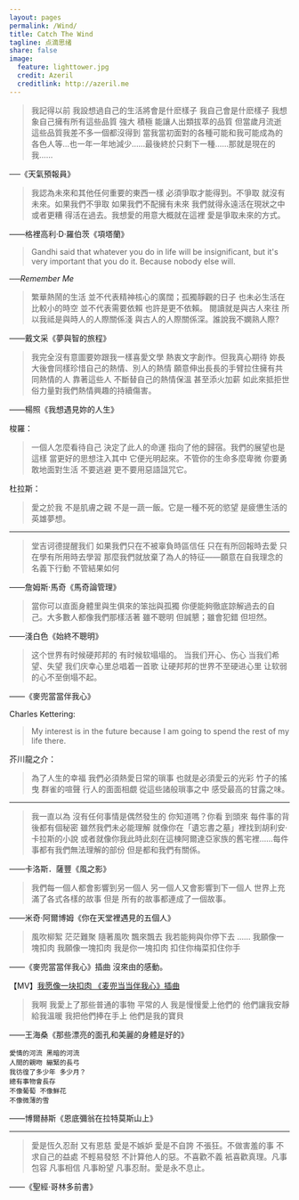 ```yaml
---
layout: pages  
permalink: /Wind/  
title: Catch The Wind  
tagline: 点滴思绪  
share: false  
image:  
  feature: lighttower.jpg   
  credit: Azeril  
  creditlink: http://azeril.me  
---
```


> 我記得以前 我設想過自己的生活將會是什麽樣子 我自己會是什麽樣子 我想象自己擁有所有這些品質 強大 積極 能讓人出類拔萃的品質 但當歲月流逝 這些品質我差不多一個都沒得到 當我當初面對的各種可能和我可能成為的各色人等…也一年一年地減少……最後終於只剩下一種……那就是現在的我……

──《天氣預報員》  

> 我認為未來和其他任何重要的東西一樣 必須爭取才能得到。不爭取 就沒有未來。如果我們不爭取 如果我們不配擁有未來 我們就得永遠活在現狀之中 或者更糟 得活在過去。我想愛的用意大概就在這裡 愛是爭取未來的方式。

——格裡高利·D·羅伯茨《項塔蘭》  

> Gandhi said that whatever you do in life will be insignificant, but it's very important that you do it. Because nobody else will.

──*Remember Me* 

> 繁華熱鬧的生活 並不代表精神核心的廣闊；孤獨靜觀的日子 也未必生活在比較小的時空 並不代表需要依賴 也許是更不依賴。 
> 閱讀就是與古人來往 所以我祗是與時人的人際關係淺 與古人的人際關係深。誰說我不嫻熟人際?  

——戴文采《夢與智的旅程》  

> 我完全沒有意圖要妳跟我一樣喜愛文學 熱衷文字創作。但我真心期待 妳長大後會同樣珍惜自己的熱情、別人的熱情 願意伸出長長的手臂拉住擁有共同熱情的人 靠著這些人 不斷替自己的熱情保溫 甚至添火加薪 如此來抵拒世俗力量對我們熱情興趣的持續傷害。 

——楊照《我想遇見妳的人生》  

梭羅：

> 一個人怎麼看待自己 決定了此人的命運 指向了他的歸宿。我們的展望也是這樣 當更好的思想注入其中 它便光明起來。不管你的生命多麼卑微 你要勇敢地面對生活 不要逃避 更不要用惡語詛咒它。
 

杜拉斯：

> 愛之於我 不是肌膚之親 不是一蔬一飯。它是一種不死的慾望 是疲憊生活的英雄夢想。

***

> 堂吉诃德提醒我们 如果我們只在不被辜負時區信任 只在有所回報時去愛 只在學有所用時去學習 那麼我們就放棄了為人的特征——願意在自我理念的名義下行動 不管結果如何
 
——詹姆斯·馬奇《馬奇論管理》 

> 當你可以直面身體里與生俱來的笨拙與孤獨 你便能夠徹底諒解過去的自己。大多數人都像我們那樣活著 雖不聰明 但誠懇；雖會犯錯 但坦然。

——淺白色《始終不聰明》 

> 这个世界有时候硬邦邦的 有时候软塌塌的。
> 当我们开心、伤心 当我们希望、失望 
> 我们庆幸心里总唱着一首歌 
> 让硬邦邦的世界不至硬进心里 
> 让软弱的心不至倒塌不起。
    
——《麥兜當當伴我心》  

Charles Kettering:

> My interest is in the future because I am going to spend the rest of my life there.  

芥川龍之介：

> 為了人生的幸福 我們必須熱愛日常的瑣事 也就是必須愛云的光彩 竹子的搖曳 群雀的喧聲 行人的面面相覷 從這些諸般瑣事之中 感受最高的甘露之味。

***

> 我一直以為 沒有任何事情是偶然發生的 你知道嗎？你看 到頭來 每件事的背後都有個秘密 雖然我們未必能理解 就像你在「遺忘書之墓」裡找到胡利安·卡拉斯的小說 或者就像你我此時此刻在這棟阿爾達亞家族的舊宅裡……每件事都有我們無法理解的部份 但是都和我們有關係。  

——卡洛斯．薩豐《風之影》  

> 我們每一個人都會影響到另一個人 另一個人又會影響到下一個人 世界上充滿了各式各樣的故事 但是 所有的故事都連成了一個故事。  

——米奇·阿爾博姆《你在天堂裡遇見的五個人》 

> 風吹柳絮 茫茫難聚 
> 隨著風吹 飄來飄去 
> 我若能夠與你停下去 
> ……
> 我願像一塊扣肉 
> 我願像一塊扣肉 
> 我是你一塊扣肉 
> 扣住你梅菜扣住你手

——《麥兜當當伴我心》插曲 沒來由的感動。  

【MV】[我愿像一块扣肉 《麦兜当当伴我心》插曲](http://v.yinyuetai.com/video/464730) 

> 我啊 我愛上了那些普通的事物 平常的人 
> 我是慢慢愛上他們的 
> 他們讓我安靜 給我溫暖 
> 我把他們捧在手上 他們是我的寶貝
    
——王海桑《那些漂亮的面孔和美麗的身體是好的》   

    愛情的河流 黑暗的河流 
    人間的親吻 繃緊的長弓 
    我彷徨了多少年 多少月？
    總有事物會長存 
    不像葡萄 不像鮮花 
    不像微薄的雪 
    
——博爾赫斯《恩底彌翁在拉特莫斯山上》  

***

> 愛是恆久忍耐 又有恩慈 愛是不嫉妒 愛是不自誇 不張狂。不做害羞的事 不求自己的益處 不輕易發怒 不計算他人的惡。不喜歡不義 衹喜歡真理。凡事包容 凡事相信 凡事盼望 凡事忍耐。愛是永不息止。

——《聖經·哥林多前書》  
